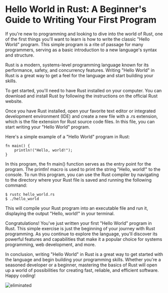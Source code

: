 # Hello World in Rust: A Beginner's Guide to Writing Your First Program

If you're new to programming and looking to dive into the world of Rust, one of the first things you'll want to learn is how to write the classic "Hello World" program. This simple program is a rite of passage for many programmers, serving as a basic introduction to a new language's syntax and structure.

Rust is a modern, systems-level programming language known for its performance, safety, and concurrency features. Writing "Hello World" in Rust is a great way to get a feel for the language and start building your skills.

To get started, you'll need to have Rust installed on your computer. You can download and install Rust by following the instructions on the official Rust website.

Once you have Rust installed, open your favorite text editor or integrated development environment (IDE) and create a new file with a .rs extension, which is the file extension for Rust source code files. In this file, you can start writing your "Hello World" program.

Here's a simple example of a "Hello World" program in Rust:

```
fn main() {
    println!("Hello, world!");
}
```

In this program, the fn main() function serves as the entry point for the program. The println! macro is used to print the string "Hello, world!" to the console. To run this program, you can use the Rust compiler by navigating to the directory where your Rust file is saved and running the following command:

```
$ rustc hello_world.rs
$ ./hello_world
```

This will compile your Rust program into an executable file and run it, displaying the output "Hello, world!" in your terminal.

Congratulations! You've just written your first "Hello World" program in Rust. This simple exercise is just the beginning of your journey with Rust programming. As you continue to explore the language, you'll discover its powerful features and capabilities that make it a popular choice for systems programming, web development, and more.

In conclusion, writing "Hello World" in Rust is a great way to get started with the language and begin building your programming skills. Whether you're a seasoned developer or a beginner, mastering the basics of Rust will open up a world of possibilities for creating fast, reliable, and efficient software. Happy coding!

![eliminated](http://0.0.0.0:3000/articles/Hey,_It's_working!imgs/image.png)